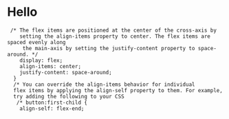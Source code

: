 # Hello

     /* The flex items are positioned at the center of the cross-axis by 
        setting the align-items property to center. The flex items are spaced evenly along
         the main-axis by setting the justify-content property to space-around. */
        display: flex;
        align-items: center;
        justify-content: space-around;
      }
      /* You can override the align-items behavior for individual 
      flex items by applying the align-self property to them. For example, 
      try adding the following to your CSS
       /* button:first-child {
        align-self: flex-end;
